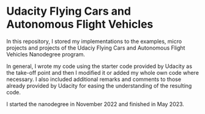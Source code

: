 # Udacity Flying Cars and Autonomous Flight Vehicles

In this repository, I stored my implementations to the examples, micro projects and projects of the Udaciy Flying Cars and Autonomous Flight Vehicles Nanodegree program.

In general, I wrote my code using the starter code provided by Udacity as the take-off point and then I modified it or added my whole own code where necessary. I also included additional remarks and comments to those already provided by Udacity for easing the understanding of the resulting code.

I started the nanodegree in November 2022 and finished in May 2023.


